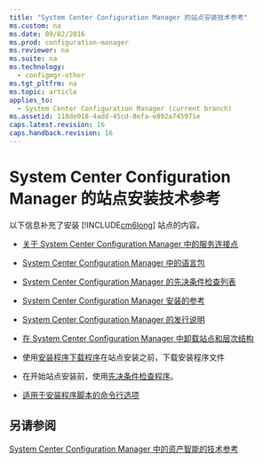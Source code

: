 ```yaml
---
title: "System Center Configuration Manager 的站点安装技术参考"
ms.custom: na
ms.date: 09/02/2016
ms.prod: configuration-manager
ms.reviewer: na
ms.suite: na
ms.technology: 
  - configmgr-other
ms.tgt_pltfrm: na
ms.topic: article
applies_to: 
  - System Center Configuration Manager (current branch)
ms.assetid: 118de018-4add-45cd-8efa-e892a745971e
caps.latest.revision: 16
caps.handback.revision: 16
---
```

# System Center Configuration Manager 的站点安装技术参考
以下信息补充了安装 [!INCLUDE[cm6long](../LocTest/includes/cm6long_md.md)] 站点的内容。  
  
  
  
-   [关于 System Center Configuration Manager 中的服务连接点](../LocTest/About-the-service-connection-point-in-System-Center-Configuration-Manager.md)  
  
-   [System Center Configuration Manager 中的语言包](../LocTest/Language-Packs-in-System-Center-Configuration-Manager.md)  
  
-   [System Center Configuration Manager 的先决条件检查列表](../LocTest/List-of-Prerequisite-Checks-for-System-Center-Configuration-Manager.md)  
  
-   [System Center Configuration Manager 安装的参考](../LocTest/Reference-for-System-Center-Configuration-Manager-Setup.md)  
  
-   [System Center Configuration Manager 的发行说明](../LocTest/Release-notes-for-System-Center-Configuration-Manager.md)  
  
-   [在 System Center Configuration Manager 中卸载站点和层次结构](../LocTest/Uninstall-sites-and-hierarchies-in-System-Center-Configuration-Manager.md) 
 
-  使用[安装程序下载程序](Setup%20Downloader%20for%20System%20Center%20Configuration%20Manager.md)在站点安装之前，下载安装程序文件
  
 -  在开始站点安装前，使用[先决条件检查程序](Prerequisite%20checker%20for%20System%20Center%20Configuration%20Manager.md)。

 -  [适用于安装程序脚本的命令行选项](Command-line%20options%20for%20Setup%20for%20System%20Center%20Configuration%20Manager.md)

  
  
## 另请参阅  
 [System Center Configuration Manager 中的资产智能的技术参考](../LocTest/Technical-reference-for-Asset-Intelligence-in-System-Center-Configuration-Manager.md)